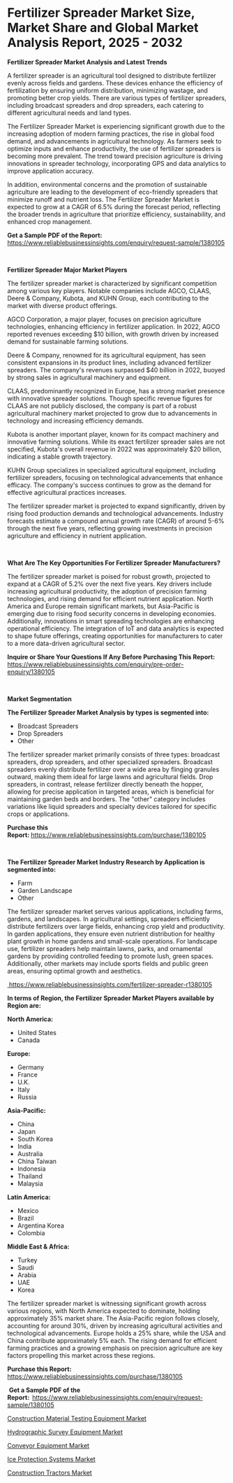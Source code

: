 <p><h1>Fertilizer Spreader Market Size, Market Share and Global Market Analysis Report, 2025 - 2032</h1></p><p><strong>Fertilizer Spreader Market Analysis and Latest Trends</strong></p>
<p><p>A fertilizer spreader is an agricultural tool designed to distribute fertilizer evenly across fields and gardens. These devices enhance the efficiency of fertilization by ensuring uniform distribution, minimizing wastage, and promoting better crop yields. There are various types of fertilizer spreaders, including broadcast spreaders and drop spreaders, each catering to different agricultural needs and land types.</p><p>The Fertilizer Spreader Market is experiencing significant growth due to the increasing adoption of modern farming practices, the rise in global food demand, and advancements in agricultural technology. As farmers seek to optimize inputs and enhance productivity, the use of fertilizer spreaders is becoming more prevalent. The trend toward precision agriculture is driving innovations in spreader technology, incorporating GPS and data analytics to improve application accuracy.</p><p>In addition, environmental concerns and the promotion of sustainable agriculture are leading to the development of eco-friendly spreaders that minimize runoff and nutrient loss. The Fertilizer Spreader Market is expected to grow at a CAGR of 6.5% during the forecast period, reflecting the broader trends in agriculture that prioritize efficiency, sustainability, and enhanced crop management.</p></p>
<p><strong>Get a Sample PDF of the Report:&nbsp;</strong> <a href="https://www.reliablebusinessinsights.com/enquiry/request-sample/1380105?utm_campaign=96&utm_medium=2&utm_source=Github&utm_content=ia&utm_term=21022025&utm_id=fertilizer-spreader">https://www.reliablebusinessinsights.com/enquiry/request-sample/1380105</a></p>
<p>&nbsp;</p>
<p><strong>Fertilizer Spreader Major Market Players</strong></p>
<p><p>The fertilizer spreader market is characterized by significant competition among various key players. Notable companies include AGCO, CLAAS, Deere & Company, Kubota, and KUHN Group, each contributing to the market with diverse product offerings.</p><p>AGCO Corporation, a major player, focuses on precision agriculture technologies, enhancing efficiency in fertilizer application. In 2022, AGCO reported revenues exceeding $10 billion, with growth driven by increased demand for sustainable farming solutions.</p><p>Deere & Company, renowned for its agricultural equipment, has seen consistent expansions in its product lines, including advanced fertilizer spreaders. The company's revenues surpassed $40 billion in 2022, buoyed by strong sales in agricultural machinery and equipment.</p><p>CLAAS, predominantly recognized in Europe, has a strong market presence with innovative spreader solutions. Though specific revenue figures for CLAAS are not publicly disclosed, the company is part of a robust agricultural machinery market projected to grow due to advancements in technology and increasing efficiency demands.</p><p>Kubota is another important player, known for its compact machinery and innovative farming solutions. While its exact fertilizer spreader sales are not specified, Kubota's overall revenue in 2022 was approximately $20 billion, indicating a stable growth trajectory.</p><p>KUHN Group specializes in specialized agricultural equipment, including fertilizer spreaders, focusing on technological advancements that enhance efficacy. The company's success continues to grow as the demand for effective agricultural practices increases.</p><p>The fertilizer spreader market is projected to expand significantly, driven by rising food production demands and technological advancements. Industry forecasts estimate a compound annual growth rate (CAGR) of around 5-6% through the next five years, reflecting growing investments in precision agriculture and efficiency in nutrient application.</p></p>
<p>&nbsp;</p>
<p><strong>What Are The Key Opportunities For Fertilizer Spreader Manufacturers?</strong></p>
<p><p>The fertilizer spreader market is poised for robust growth, projected to expand at a CAGR of 5.2% over the next five years. Key drivers include increasing agricultural productivity, the adoption of precision farming technologies, and rising demand for efficient nutrient application. North America and Europe remain significant markets, but Asia-Pacific is emerging due to rising food security concerns in developing economies. Additionally, innovations in smart spreading technologies are enhancing operational efficiency. The integration of IoT and data analytics is expected to shape future offerings, creating opportunities for manufacturers to cater to a more data-driven agricultural sector.</p></p>
<p><strong>Inquire or Share Your Questions If Any Before Purchasing This Report:</strong> <a href="https://www.reliablebusinessinsights.com/enquiry/pre-order-enquiry/1380105?utm_campaign=96&utm_medium=2&utm_source=Github&utm_content=ia&utm_term=21022025&utm_id=fertilizer-spreader">https://www.reliablebusinessinsights.com/enquiry/pre-order-enquiry/1380105</a></p>
<p>&nbsp;</p>
<p><strong>Market Segmentation</strong></p>
<p><strong>The Fertilizer Spreader Market Analysis by types is segmented into:</strong></p>
<p><ul><li>Broadcast Spreaders</li><li>Drop Spreaders</li><li>Other</li></ul></p>
<p><p>The fertilizer spreader market primarily consists of three types: broadcast spreaders, drop spreaders, and other specialized spreaders. Broadcast spreaders evenly distribute fertilizer over a wide area by flinging granules outward, making them ideal for large lawns and agricultural fields. Drop spreaders, in contrast, release fertilizer directly beneath the hopper, allowing for precise application in targeted areas, which is beneficial for maintaining garden beds and borders. The "other" category includes variations like liquid spreaders and specialty devices tailored for specific crops or applications.</p></p>
<p><strong>Purchase this Report:&nbsp;</strong><a href="https://www.reliablebusinessinsights.com/purchase/1380105?utm_campaign=96&utm_medium=2&utm_source=Github&utm_content=ia&utm_term=21022025&utm_id=fertilizer-spreader">https://www.reliablebusinessinsights.com/purchase/1380105</a></p>
<p>&nbsp;</p>
<p><strong>The Fertilizer Spreader Market Industry Research by Application is segmented into:</strong></p>
<p><ul><li>Farm</li><li>Garden Landscape</li><li>Other</li></ul></p>
<p><p>The fertilizer spreader market serves various applications, including farms, gardens, and landscapes. In agricultural settings, spreaders efficiently distribute fertilizers over large fields, enhancing crop yield and productivity. In garden applications, they ensure even nutrient distribution for healthy plant growth in home gardens and small-scale operations. For landscape use, fertilizer spreaders help maintain lawns, parks, and ornamental gardens by providing controlled feeding to promote lush, green spaces. Additionally, other markets may include sports fields and public green areas, ensuring optimal growth and aesthetics.</p></p>
<p><a href="https://www.reliablebusinessinsights.com/fertilizer-spreader-r1380105?utm_campaign=96&utm_medium=2&utm_source=Github&utm_content=ia&utm_term=21022025&utm_id=fertilizer-spreader">&nbsp;https://www.reliablebusinessinsights.com/fertilizer-spreader-r1380105</a></p>
<p><strong>In terms of Region, the Fertilizer Spreader Market Players available by Region are:</strong></p>
<p>
    <p> <strong> North America: </strong>
        <ul>
            <li>United States</li>
            <li>Canada</li>
        </ul>
        </p> 
    <p> <strong> Europe: </strong>
        <ul>
            <li>Germany</li>
            <li>France</li>
            <li>U.K.</li>
            <li>Italy</li>
            <li>Russia</li>
        </ul>
        </p> 
    <p> <strong> Asia-Pacific: </strong>
        <ul>
            <li>China</li>
            <li>Japan</li>
            <li>South Korea</li>
            <li>India</li>
            <li>Australia</li>
            <li>China Taiwan</li>
            <li>Indonesia</li>
            <li>Thailand</li>
            <li>Malaysia</li>
        </ul>
        </p> 
    <p> <strong> Latin America: </strong>
        <ul>
            <li>Mexico</li>
            <li>Brazil</li>
            <li>Argentina Korea</li>
            <li>Colombia</li>
        </ul>
        </p> 
    <p> <strong> Middle East & Africa: </strong>
        <ul>
            <li>Turkey</li>
            <li>Saudi</li>
            <li>Arabia</li>
            <li>UAE</li>
            <li>Korea</li>
        </ul>
    </p>
    </p>
<p><p>The fertilizer spreader market is witnessing significant growth across various regions, with North America expected to dominate, holding approximately 35% market share. The Asia-Pacific region follows closely, accounting for around 30%, driven by increasing agricultural activities and technological advancements. Europe holds a 25% share, while the USA and China contribute approximately 5% each. The rising demand for efficient farming practices and a growing emphasis on precision agriculture are key factors propelling this market across these regions.</p></p>
<p><strong>Purchase this Report: </strong><a href="https://www.reliablebusinessinsights.com/purchase/1380105?utm_campaign=96&utm_medium=2&utm_source=Github&utm_content=ia&utm_term=21022025&utm_id=fertilizer-spreader">https://www.reliablebusinessinsights.com/purchase/1380105</a></p>
<p>&nbsp;<strong>Get a Sample PDF of the Report:&nbsp;&nbsp;</strong><a href="https://www.reliablebusinessinsights.com/enquiry/request-sample/1380105?utm_campaign=96&utm_medium=2&utm_source=Github&utm_content=ia&utm_term=21022025&utm_id=fertilizer-spreader">https://www.reliablebusinessinsights.com/enquiry/request-sample/1380105</a></p>
<p><strong></strong></p>
<p><p><a href="https://github.com/swietanasso/Market-Research-Report-List-1/blob/main/construction-material-testing-equipment-market.md?utm_campaign=96&utm_medium=2&utm_source=Github&utm_content=ia&utm_term=21022025&utm_id=fertilizer-spreader">Construction Material Testing Equipment Market</a></p><p><a href="https://github.com/micbotam/Market-Research-Report-List-1/blob/main/hydrographic-survey-equipment-market.md?utm_campaign=96&utm_medium=2&utm_source=Github&utm_content=ia&utm_term=21022025&utm_id=fertilizer-spreader">Hydrographic Survey Equipment Market</a></p><p><a href="https://github.com/samesdufloiw/Market-Research-Report-List-1/blob/main/conveyor-equipment-market.md?utm_campaign=96&utm_medium=2&utm_source=Github&utm_content=ia&utm_term=21022025&utm_id=fertilizer-spreader">Conveyor Equipment Market</a></p><p><a href="https://github.com/shadnfamoza/Market-Research-Report-List-1/blob/main/ice-protection-systems-market.md?utm_campaign=96&utm_medium=2&utm_source=Github&utm_content=ia&utm_term=21022025&utm_id=fertilizer-spreader">Ice Protection Systems Market</a></p><p><a href="https://github.com/normiaooghe3/Market-Research-Report-List-1/blob/main/construction-tractors-market.md?utm_campaign=96&utm_medium=2&utm_source=Github&utm_content=ia&utm_term=21022025&utm_id=fertilizer-spreader">Construction Tractors Market</a></p></p>